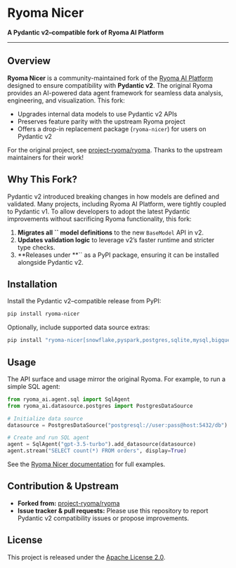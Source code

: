 # Ryoma Nicer

**A Pydantic v2–compatible fork of Ryoma AI Platform**

&#x20;&#x20;

---

## Overview

**Ryoma Nicer** is a community-maintained fork of the [Ryoma AI Platform](https://github.com/project-ryoma/ryoma) designed to ensure compatibility with **Pydantic v2**. The original Ryoma provides an AI-powered data agent framework for seamless data analysis, engineering, and visualization. This fork:

* Upgrades internal data models to use Pydantic v2 APIs
* Preserves feature parity with the upstream Ryoma project
* Offers a drop-in replacement package (`ryoma-nicer`) for users on Pydantic v2

For the original project, see [project-ryoma/ryoma](https://github.com/project-ryoma/ryoma). Thanks to the upstream maintainers for their work!

## Why This Fork?

Pydantic v2 introduced breaking changes in how models are defined and validated. Many projects, including Ryoma AI Platform, were tightly coupled to Pydantic v1. To allow developers to adopt the latest Pydantic improvements without sacrificing Ryoma functionality, this fork:

1. **Migrates all ****\`\`**** model definitions** to the new `BaseModel` API in v2.
2. **Updates validation logic** to leverage v2’s faster runtime and stricter type checks.
3. \*\*Releases under \*\*\`\` as a PyPI package, ensuring it can be installed alongside Pydantic v2.

## Installation

Install the Pydantic v2–compatible release from PyPI:

```bash
pip install ryoma-nicer
```

Optionally, include supported data source extras:

```bash
pip install "ryoma-nicer[snowflake,pyspark,postgres,sqlite,mysql,bigquery]"
```

## Usage

The API surface and usage mirror the original Ryoma. For example, to run a simple SQL agent:

```python
from ryoma_ai.agent.sql import SqlAgent
from ryoma_ai.datasource.postgres import PostgresDataSource

# Initialize data source
datasource = PostgresDataSource("postgresql://user:pass@host:5432/db")

# Create and run SQL agent
agent = SqlAgent("gpt-3.5-turbo").add_datasource(datasource)
agent.stream("SELECT count(*) FROM orders", display=True)
```

See the [Ryoma Nicer documentation](https://github.com/your-username/ryoma-nicer/tree/main/docs) for full examples.

## Contribution & Upstream

* **Forked from:** [project-ryoma/ryoma](https://github.com/project-ryoma/ryoma)
* **Issue tracker & pull requests:** Please use this repository to report Pydantic v2 compatibility issues or propose improvements.

## License

This project is released under the [Apache License 2.0](LICENSE).
 
